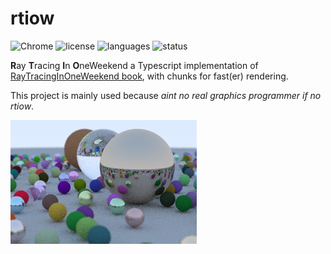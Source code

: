 # rtiow

![Chrome](https://img.shields.io/badge/-Chrome-grey?logo=GoogleChrome&logoColor=white)
![license](https://img.shields.io/github/license/douze/rtiow?color=blue&label=license)
![languages](https://img.shields.io/github/languages/top/douze/rtiow?color=brightgreen)
![status](https://img.shields.io/badge/status-inative-yellowgreen)

**R**ay **T**racing **I**n **O**neWeekend a Typescript implementation of [RayTracingInOneWeekend book](https://raytracing.github.io/books/RayTracingInOneWeekend.html), with chunks for fast(er) rendering.

This project is mainly used because _aint no real graphics programmer if no rtiow_.

![Preview](rtiow.png)
